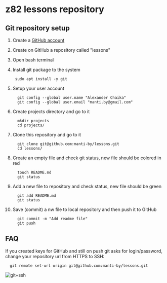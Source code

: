 z82 lessons repository
====


Git repository setup
----

1. Create a [GitHub account](https://github.com/signup)

2. Create on GitHub a repository called "lessons"

2. Open bash terminal

3. Install git package to the system

        sudo apt install -y git

4. Setup your user account

         git config --global user.name "Alexander Chaika"
         git config --global user.email "manti.by@gmail.com"

5. Create projects directory and go to it

         mkdir projects
         cd projects/

6. Clone this repository and go to it

         git clone git@github.com:manti-by/lessons.git
         cd lessons/

7. Create an empty file and check git status, new file should be colored in red

         touch README.md
         git status

8. Add a new file to repository and check status, new file should be green 

         git add README.md
         git status

9. Save (commit) a nw file to local repository and then push it to GitHub

         git commit -m "Add readme file"
         git push


FAQ
----

If you created keys for GitHub and still on push git asks for login/password,
change your repository url from HTTPS to SSH:

      git remote set-url origin git@github.com:manti-by/lessons.git

![git+ssh](media/git_ssh.png)

